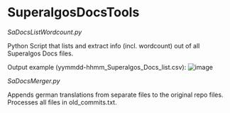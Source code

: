 # SuperalgosDocsTools

*SaDocsListWordcount.py*

Python Script that lists and extract info (incl. wordcount) out of all Superalgos Docs files.

Output example (yymmdd-hhmm_Superalgos_Docs_list.csv):
![image](https://user-images.githubusercontent.com/76875781/149655552-1d0a688f-1bd2-4338-b700-0483b4673934.png)

*SaDocsMerger.py*

Appends german translations from separate files to the original repo files. Processes all files in old_commits.txt.


